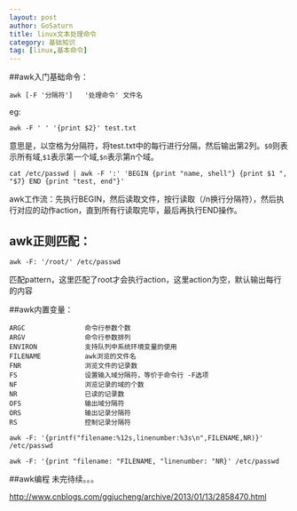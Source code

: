 ```yaml
---
layout: post
author: GoSaturn
title: linux文本处理命令
category: 基础知识
tag: [linux,基本命令]
---
```

##awk入门基础命令：

```
awk [-F '分隔符']   '处理命令' 文件名
```

eg:
 

```
awk -F ' ' '{print $2}' test.txt
```
意思是，以空格为分隔符，将test.txt中的每行进行分隔，然后输出第2列。`$0`则表示所有域,`$1`表示第一个域,`$n`表示第n个域。

```
cat /etc/passwd | awk -F ':' 'BEGIN {print "name, shell"} {print $1 ", "$7} END {print "test, end"}'
```
awk工作流：先执行BEGIN，然后读取文件，按行读取（/n换行分隔符），然后执行对应的动作action，直到所有行读取完毕，最后再执行END操作。

## awk正则匹配：
```
awk -F: '/root/' /etc/passwd
```
匹配pattern，这里匹配了root才会执行action，这里action为空，默认输出每行的内容

##awk内置变量：
```
ARGC               命令行参数个数
ARGV               命令行参数排列
ENVIRON            支持队列中系统环境变量的使用
FILENAME           awk浏览的文件名
FNR                浏览文件的记录数
FS                 设置输入域分隔符，等价于命令行 -F选项
NF                 浏览记录的域的个数
NR                 已读的记录数
OFS                输出域分隔符
ORS                输出记录分隔符
RS                 控制记录分隔符
```
```
awk -F: '{printf("filename:%12s,linenumber:%3s\n",FILENAME,NR)}'  /etc/passwd
```
```
awk -F: '{print "filename: "FILENAME, "linenumber: "NR}' /etc/passwd
```
##awk编程
未完待续。。。

http://www.cnblogs.com/ggjucheng/archive/2013/01/13/2858470.html
